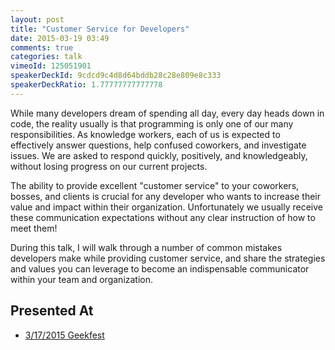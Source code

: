 ```yaml
---
layout: post
title: "Customer Service for Developers"
date: 2015-03-19 03:49
comments: true
categories: talk
vimeoId: 125051901
speakerDeckId: 9cdcd9c4d8d64bddb28c28e809e8c333
speakerDeckRatio: 1.77777777777778
---
```


While many developers dream of spending all day, every day heads down in code, the reality usually is that programming is only one of our many responsibilities. As knowledge workers, each of us is expected to effectively answer questions, help confused coworkers, and investigate issues. We are asked to respond quickly, positively, and knowledgeably, without losing progress on our current projects.

The ability to provide excellent "customer service" to your coworkers, bosses, and clients is crucial for any developer who wants to increase their value and impact within their organization. Unfortunately we usually receive these communication expectations without any clear instruction of how to meet them!

<!-- more -->

During this talk, I will walk through a number of common mistakes developers make while providing customer service, and share the strategies and values you can leverage to become an indispensable communicator within your team and organization.

## Presented At

* [3/17/2015 Geekfest](http://www.meetup.com/Geekfest/events/220170186/)
